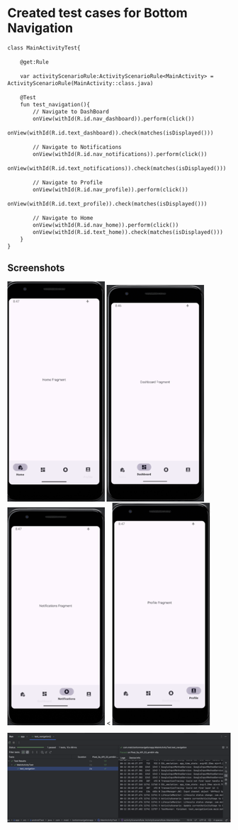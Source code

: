 # Created test cases for Bottom Navigation 
```
class MainActivityTest{

    @get:Rule

    var activityScenarioRule:ActivityScenarioRule<MainActivity> = ActivityScenarioRule(MainActivity::class.java)

    @Test
    fun test_navigation(){
        // Navigate to DashBoard
        onView(withId(R.id.nav_dashboard)).perform(click())
        onView(withId(R.id.text_dashboard)).check(matches(isDisplayed()))

        // Navigate to Notifications
        onView(withId(R.id.nav_notifications)).perform(click())
        onView(withId(R.id.text_notifications)).check(matches(isDisplayed()))

        // Navigate to Profile
        onView(withId(R.id.nav_profile)).perform(click())
        onView(withId(R.id.text_profile)).check(matches(isDisplayed()))

        // Navigate to Home
        onView(withId(R.id.nav_home)).perform(click())
        onView(withId(R.id.text_home)).check(matches(isDisplayed()))
    }
}
```

## Screenshots

<img src="images/home_nav.png" alt="Screenshot 2" width="220"/> <img src="images/dashboard.png" alt="Screenshot 2" width="220"/> <img src="images/notification.png" alt="Screenshot 2" width="220"/> < <img src="images/nav_profile.png" alt="Screenshot 2" width="220"/> 


![Organizer Dashboard](images/test_passed.png)
